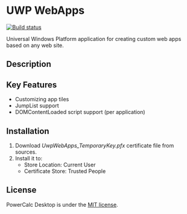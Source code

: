 # UWP WebApps
[![Build status](https://ci.appveyor.com/api/projects/status/lb0ffyudb5b064le?svg=true)](https://ci.appveyor.com/project/T-Alex/uwpwebapps)

Universal Windows Platform application for creating custom web apps based on any web site.

## Description

## Key Features
* Customizing app tiles
* JumpList support
* DOMContentLoaded script support (per application)

## Installation
1. Download *UwpWebApps_TemporaryKey.pfx* certificate file from sources.
2. Install it to:
    * Store Location: Current User
    * Certificate Store: Trusted People

## License
PowerCalc Desktop is under the [MIT license](LICENSE.md).